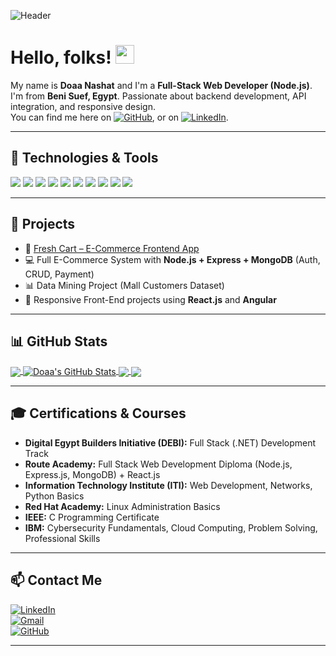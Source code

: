 <!-- Header -->
![Header](<img width="1536" height="1024" alt="image" src="https://github.com/user-attachments/assets/aaf16c59-5a26-49d0-83f3-599335064f54" />
)

# Hello, folks! <img src="https://raw.githubusercontent.com/MartinHeinz/MartinHeinz/master/wave.gif" width="30px" height="30px" />

My name is **Doaa Nashat** and I'm a **Full-Stack Web Developer (Node.js)**.  
I'm from **Beni Suef, Egypt**. Passionate about backend development, API integration, and responsive design.  
You can find me here on [![GitHub][2.2]][2], or on [![LinkedIn][3.2]][3].

---

## 🔧 Technologies & Tools
![](https://img.shields.io/badge/Code-Node.js-informational?style=flat&logo=node.js&logoColor=white&color=6C63FF)
![](https://img.shields.io/badge/Code-Express.js-informational?style=flat&logo=express&logoColor=white&color=6C63FF)
![](https://img.shields.io/badge/Code-React.js-informational?style=flat&logo=react&logoColor=white&color=6C63FF)
![](https://img.shields.io/badge/Code-Angular-informational?style=flat&logo=angular&logoColor=white&color=6C63FF)
![](https://img.shields.io/badge/Database-MongoDB-informational?style=flat&logo=mongodb&logoColor=white&color=6C63FF)
![](https://img.shields.io/badge/Database-MySQL-informational?style=flat&logo=mysql&logoColor=white&color=6C63FF)
![](https://img.shields.io/badge/Language-JavaScript-informational?style=flat&logo=javascript&logoColor=white&color=6C63FF)
![](https://img.shields.io/badge/Language-TypeScript-informational?style=flat&logo=typescript&logoColor=white&color=6C63FF)
![](https://img.shields.io/badge/Frontend-HTML5/CSS3/Bootstrap-informational?style=flat&logo=css3&logoColor=white&color=6C63FF)
![](https://img.shields.io/badge/Tools-GitHub-informational?style=flat&logo=github&logoColor=white&color=6C63FF)

---

## 🚀 Projects
- 🛒 [Fresh Cart – E-Commerce Frontend App](https://doaa2666.github.io/fresh_cart/#/login)  
- 💻 Full E-Commerce System with **Node.js + Express + MongoDB** (Auth, CRUD, Payment)  
- 📊 Data Mining Project (Mall Customers Dataset)  
- 📱 Responsive Front-End projects using **React.js** and **Angular**

---

## 📊 GitHub Stats

<a href="https://github.com/doaa2666">
  <img align="center" src="https://github-readme-stats.vercel.app/api/top-langs/?username=doaa2666&hide=java,tex&title_color=ffffff&text_color=c9cacc&icon_color=6C63FF&bg_color=0d1117&langs_count=3" />
</a>
<a href="https://github.com/doaa2666">
  <img align="center" src="https://github-readme-stats.vercel.app/api?username=doaa2666&show_icons=true&line_height=27&count_private=true&title_color=ffffff&text_color=c9cacc&icon_color=6C63FF&bg_color=0d1117" alt="Doaa's GitHub Stats" />
</a>

<a href="https://github.com/doaa2666/fresh_cart">
  <img align="center" src="https://github-readme-stats.vercel.app/api/pin/?username=doaa2666&repo=fresh_cart&title_color=ffffff&text_color=c9cacc&icon_color=6C63FF&bg_color=0d1117" />
</a>

<a href="https://github.com/doaa2666/nti">
  <img align="center" src="https://github-readme-stats.vercel.app/api/pin/?username=doaa2666&repo=nti&title_color=ffffff&text_color=c9cacc&icon_color=6C63FF&bg_color=0d1117" />
</a>    

---

## 🎓 Certifications & Courses
- **Digital Egypt Builders Initiative (DEBI):** Full Stack (.NET) Development Track  
- **Route Academy:** Full Stack Web Development Diploma (Node.js, Express.js, MongoDB) + React.js  
- **Information Technology Institute (ITI):** Web Development, Networks, Python Basics  
- **Red Hat Academy:** Linux Administration Basics  
- **IEEE:** C Programming Certificate  
- **IBM:** Cybersecurity Fundamentals, Cloud Computing, Problem Solving, Professional Skills  

---

## 📫 Contact Me
[![LinkedIn](https://img.shields.io/badge/LinkedIn-0077B5?style=flat&logo=linkedin&logoColor=white)](https://www.linkedin.com/in/doaa-nashat-13540029a)  
[![Gmail](https://img.shields.io/badge/Gmail-D14836?style=flat&logo=gmail&logoColor=white)](mailto:doaanashat803@gmail.com)  
[![GitHub](https://img.shields.io/badge/GitHub-181717?style=flat&logo=github&logoColor=white)](https://github.com/doaa2666)  

---

<!-- links to social media icons -->
[2.2]: http://i.imgur.com/9I6NRUm.png (github icon without padding)
[3.2]: https://raw.githubusercontent.com/MartinHeinz/MartinHeinz/master/linkedin-3-16.png (LinkedIn icon without padding)
[2]: https://github.com/doaa2666
[3]: https://www.linkedin.com/in/doaa-nashat-13540029a/
